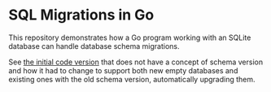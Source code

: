 # SQL Migrations in Go

This repository demonstrates how a Go program working with an SQLite database can handle database schema migrations.

See [the initial code version][init-ver] that does not have a concept of schema version
and how it had to change to support both new empty databases
and existing ones with the old schema version,
automatically upgrading them.

[init-ver]: https://github.com/artyom/sqlite-alter-schema/blob/fdd8552e5238ec4b9f9f129e2a9d4d4aa8e229ae/main.go
